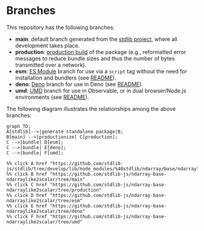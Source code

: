 <!--

@license Apache-2.0

Copyright (c) 2022 The Stdlib Authors.

Licensed under the Apache License, Version 2.0 (the "License");
you may not use this file except in compliance with the License.
You may obtain a copy of the License at

    http://www.apache.org/licenses/LICENSE-2.0

Unless required by applicable law or agreed to in writing, software
distributed under the License is distributed on an "AS IS" BASIS,
WITHOUT WARRANTIES OR CONDITIONS OF ANY KIND, either express or implied.
See the License for the specific language governing permissions and
limitations under the License.

-->

# Branches

This repository has the following branches:

-   **main**: default branch generated from the [stdlib project][stdlib-url], where all development takes place.
-   **production**: [production build][production-url] of the package (e.g., reformatted error messages to reduce bundle sizes and thus the number of bytes transmitted over a network).
-   **esm**: [ES Module][esm-url] branch for use via a `script` tag without the need for installation and bundlers (see [README][esm-readme]).
-   **deno**: [Deno][deno-url] branch for use in Deno (see [README][deno-readme]).
-   **umd**: [UMD][umd-url] branch for use in Observable, or in dual browser/Node.js environments (see [README][umd-readme]).

The following diagram illustrates the relationships among the above branches:

```mermaid
graph TD;
A[stdlib]-->|generate standalone package|B;
B[main] -->|productionize| C[production];
C -->|bundle| D[esm];
C -->|bundle| E[deno];
C -->|bundle| F[umd];

%% click A href "https://github.com/stdlib-js/stdlib/tree/develop/lib/node_modules/%40stdlib/ndarray/base/ndarraylike2scalar"
%% click B href "https://github.com/stdlib-js/ndarray-base-ndarraylike2scalar/tree/main"
%% click C href "https://github.com/stdlib-js/ndarray-base-ndarraylike2scalar/tree/production"
%% click D href "https://github.com/stdlib-js/ndarray-base-ndarraylike2scalar/tree/esm"
%% click E href "https://github.com/stdlib-js/ndarray-base-ndarraylike2scalar/tree/deno"
%% click F href "https://github.com/stdlib-js/ndarray-base-ndarraylike2scalar/tree/umd"
```

[stdlib-url]: https://github.com/stdlib-js/stdlib/tree/develop/lib/node_modules/%40stdlib/ndarray/base/ndarraylike2scalar
[production-url]: https://github.com/stdlib-js/ndarray-base-ndarraylike2scalar/tree/production
[deno-url]: https://github.com/stdlib-js/ndarray-base-ndarraylike2scalar/tree/deno
[deno-readme]: https://github.com/stdlib-js/ndarray-base-ndarraylike2scalar/blob/deno/README.md
[umd-url]: https://github.com/stdlib-js/ndarray-base-ndarraylike2scalar/tree/umd
[umd-readme]: https://github.com/stdlib-js/ndarray-base-ndarraylike2scalar/blob/umd/README.md
[esm-url]: https://github.com/stdlib-js/ndarray-base-ndarraylike2scalar/tree/esm
[esm-readme]: https://github.com/stdlib-js/ndarray-base-ndarraylike2scalar/blob/esm/README.md